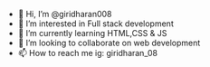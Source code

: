- 👋 Hi, I’m @giridharan008
- 👀 I’m interested in Full stack development
- 🌱 I’m currently learning HTML,CSS & JS
- 💞️ I’m looking to collaborate on web development
- 📫 How to reach me ig: giridharan_08

<!---
giridharan008/giridharan008 is a ✨ special ✨ repository because its `README.md` (this file) appears on your GitHub profile.
You can click the Preview link to take a look at your changes.
--->
